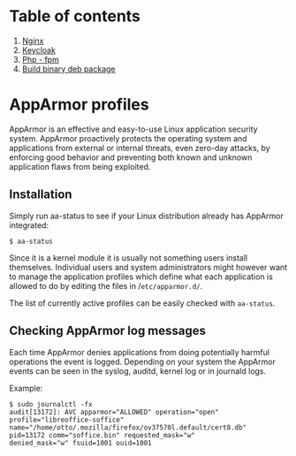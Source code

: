 # Table of contents

1. [Nginx](https://github.com/NikitaPrimakov/AppArmor/tree/main/nginx)
2. [Keycloak](https://github.com/NikitaPrimakov/AppArmor/tree/main/keycloak)
3. [Php - fpm](https://github.com/NikitaPrimakov/AppArmor/tree/main/php)
4. [Build binary deb package](https://github.com/NikitaPrimakov/AppArmor/tree/main/DEB-PACKAGE)

# AppArmor profiles

AppArmor is an effective and easy-to-use Linux application security system. AppArmor proactively protects the operating system and applications from external or internal threats, even zero-day attacks, by enforcing good behavior and preventing both known and unknown application flaws from being exploited.

## Installation

Simply run aa-status to see if your Linux distribution already has AppArmor integrated:

```
$ aa-status
```

Since it is a kernel module it is usually not something users install themselves. Individual users and system administrators might however want to manage the application profiles which define what each application is allowed to do by editing the files in /`etc/apparmor.d/`.

The list of currently active profiles can be easily checked with `aa-status`.

## Checking AppArmor log messages

Each time AppArmor denies applications from doing potentially harmful operations the event is logged. Depending on your system the AppArmor events can be seen in the syslog, auditd, kernel log or in journald logs.

Example:

```
$ sudo journalctl -fx
audit[13172]: AVC apparmor="ALLOWED" operation="open"
profile="libreoffice-soffice"
name="/home/otto/.mozilla/firefox/ov37570l.default/cert8.db"
pid=13172 comm="soffice.bin" requested_mask="w"
denied_mask="w" fsuid=1001 ouid=1001
```